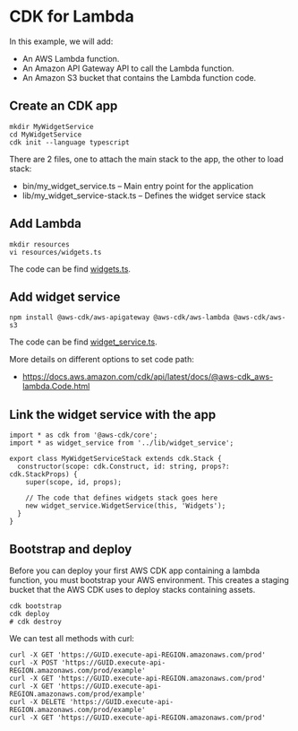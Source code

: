 # CDK for Lambda

In this example, we will add:
- An AWS Lambda function.
- An Amazon API Gateway API to call the Lambda function.
- An Amazon S3 bucket that contains the Lambda function code.

## Create an CDK app

```
mkdir MyWidgetService
cd MyWidgetService
cdk init --language typescript
```
There are 2 files, one to attach the main stack to the app, the other to load stack:
- bin/my_widget_service.ts – Main entry point for the application
- lib/my_widget_service-stack.ts – Defines the widget service stack

## Add Lambda

```
mkdir resources
vi resources/widgets.ts
```
The code can be find [widgets.ts](lambda/resources/widgets.js).

## Add widget service

```
npm install @aws-cdk/aws-apigateway @aws-cdk/aws-lambda @aws-cdk/aws-s3
```
The code can be find [widget_service.ts](lambda/lib/widget_service.ts).

More details on different options to set code path:
- https://docs.aws.amazon.com/cdk/api/latest/docs/@aws-cdk_aws-lambda.Code.html

## Link the widget service with the app

```
import * as cdk from '@aws-cdk/core';
import * as widget_service from '../lib/widget_service';

export class MyWidgetServiceStack extends cdk.Stack {
  constructor(scope: cdk.Construct, id: string, props?: cdk.StackProps) {
    super(scope, id, props);

    // The code that defines widgets stack goes here
    new widget_service.WidgetService(this, 'Widgets');
  }
}
```

## Bootstrap and deploy

Before you can deploy your first AWS CDK app containing a lambda function, you must bootstrap your AWS environment. This creates a staging bucket that the AWS CDK uses to deploy stacks containing assets.

```
cdk bootstrap
cdk deploy
# cdk destroy
```

We can test all methods with curl:
```
curl -X GET 'https://GUID.execute-api-REGION.amazonaws.com/prod'
curl -X POST 'https://GUID.execute-api-REGION.amazonaws.com/prod/example'
curl -X GET 'https://GUID.execute-api-REGION.amazonaws.com/prod'
curl -X GET 'https://GUID.execute-api-REGION.amazonaws.com/prod/example'
curl -X DELETE 'https://GUID.execute-api-REGION.amazonaws.com/prod/example'
curl -X GET 'https://GUID.execute-api-REGION.amazonaws.com/prod'
```
